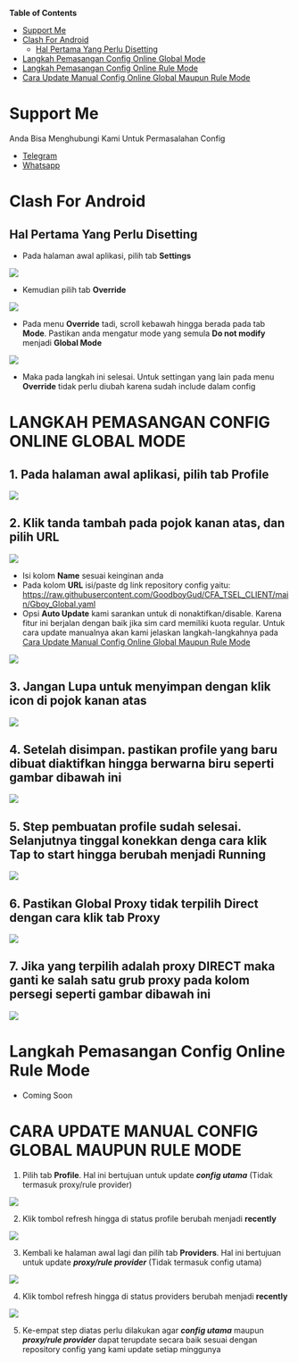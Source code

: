 **Table of Contents**

- [Support Me](#support-me)
- [Clash For Android](#clash-for-android)
  - [Hal Pertama Yang Perlu Disetting](#hal-pertama-yang-perlu-disetting)
- [Langkah Pemasangan Config Online Global Mode](#langkah-pemasangan-config-online-global-mode)
- [Langkah Pemasangan Config Online Rule Mode](#langkah-pemasangan-config-online-rule-mode)
- [Cara Update Manual Config Online Global Maupun Rule Mode](#cara-update-manual-config-online-global-maupun-rule-mode)


# Support Me
Anda Bisa Menghubungi Kami Untuk Permasalahan Config
- [Telegram](https://t.me/AfthonPc)
- [Whatsapp](https://wa.me/6285334821022)


# Clash For Android

## Hal Pertama Yang Perlu Disetting

- Pada halaman awal aplikasi, pilih tab **Settings**

<img src="https://raw.githubusercontent.com/GoodboyGud/CFA_TSEL_CLIENT/main/assets/setting1.jpg" border="0">

- Kemudian pilih tab **Override**

<img src="https://raw.githubusercontent.com/GoodboyGud/CFA_TSEL_CLIENT/main/assets/setting2.jpg" border="0">

- Pada menu **Override** tadi, scroll kebawah hingga berada pada tab **Mode**. Pastikan anda mengatur mode yang semula **Do not modify** menjadi **Global Mode**

<img src="https://raw.githubusercontent.com/GoodboyGud/CFA_TSEL_CLIENT/main/assets/setting3.jpg" border="0">

- Maka pada langkah ini selesai. Untuk settingan yang lain pada menu **Override** tidak perlu diubah karena sudah include dalam config


# LANGKAH PEMASANGAN CONFIG ONLINE GLOBAL MODE

## 1. Pada halaman awal aplikasi, pilih tab **Profile**

<img src="https://raw.githubusercontent.com/GoodboyGud/CFA_TSEL_CLIENT/main/assets/import1.jpg" border="0">

## 2. Klik tanda tambah pada pojok kanan atas, dan pilih **URL**

<img src="https://raw.githubusercontent.com/GoodboyGud/CFA_TSEL_CLIENT/main/assets/import2.jpg" border="0">

- Isi kolom **Name** sesuai keinginan anda
- Pada kolom **URL** isi/paste dg link repository config yaitu: https://raw.githubusercontent.com/GoodboyGud/CFA_TSEL_CLIENT/main/Gboy_Global.yaml
- Opsi **Auto Update** kami sarankan untuk di nonaktifkan/disable. Karena fitur ini berjalan dengan baik jika sim card memiliki kuota regular. Untuk cara update manualnya akan kami jelaskan langkah-langkahnya pada [Cara Update Manual Config Online Global Maupun Rule Mode](#cara-update-manual-config-online-global-maupun-rule-mode)

<img src="https://raw.githubusercontent.com/GoodboyGud/CFA_TSEL_CLIENT/main/assets/import3.jpg" border="0">

## 3. Jangan Lupa untuk menyimpan dengan klik icon di pojok kanan atas

<img src="https://raw.githubusercontent.com/GoodboyGud/CFA_TSEL_CLIENT/main/assets/import4.jpg" border="0">

## 4. Setelah disimpan. pastikan profile yang baru dibuat diaktifkan hingga berwarna biru seperti gambar dibawah ini

<img src="https://raw.githubusercontent.com/GoodboyGud/CFA_TSEL_CLIENT/main/assets/import5.jpg" border="0">

## 5. Step pembuatan profile sudah selesai. Selanjutnya tinggal konekkan denga cara klik **Tap to start** hingga berubah menjadi **Running**

<img src="https://raw.githubusercontent.com/GoodboyGud/CFA_TSEL_CLIENT/main/assets/active1.jpg" border="0">

## 6. Pastikan Global Proxy tidak terpilih **Direct** dengan cara klik tab **Proxy**

<img src="https://raw.githubusercontent.com/GoodboyGud/CFA_TSEL_CLIENT/main/assets/active2.jpg" border="0">

## 7. Jika yang terpilih adalah proxy **DIRECT** maka ganti ke salah satu grub proxy pada kolom persegi seperti gambar dibawah ini

<img src="https://raw.githubusercontent.com/GoodboyGud/CFA_TSEL_CLIENT/main/assets/active3.jpg" border="0">


# Langkah Pemasangan Config Online Rule Mode

- Coming Soon



# CARA UPDATE MANUAL CONFIG GLOBAL MAUPUN RULE MODE

1. Pilih tab **Profile**. Hal ini bertujuan untuk update **_config utama_** (Tidak termasuk proxy/rule provider)

<img src="https://raw.githubusercontent.com/GoodboyGud/CFA_TSEL_CLIENT/main/assets/update1.jpg" border="0">

2. Klik tombol refresh hingga di status profile berubah menjadi **recently**

<img src="https://raw.githubusercontent.com/GoodboyGud/CFA_TSEL_CLIENT/main/assets/update2.jpg" border="0">

3. Kembali ke halaman awal lagi dan pilih tab **Providers**. Hal ini bertujuan untuk update **_proxy/rule provider_** (Tidak termasuk config utama)

<img src="https://raw.githubusercontent.com/GoodboyGud/CFA_TSEL_CLIENT/main/assets/update3.jpg" border="0">

4. Klik tombol refresh hingga di status providers berubah menjadi **recently**

<img src="https://raw.githubusercontent.com/GoodboyGud/CFA_TSEL_CLIENT/main/assets/update4.jpg" border="0">

5. Ke-empat step diatas perlu dilakukan agar **_config utama_** maupun **_proxy/rule provider_** dapat terupdate secara baik sesuai dengan repository config yang kami update setiap minggunya
